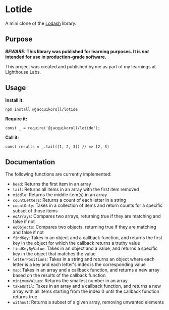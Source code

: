 # Lotide

A mini clone of the [Lodash](https://lodash.com) library.

## Purpose

**_BEWARE:_ This library was published for learning purposes. It is _not_ intended for use in production-grade software.**

This project was created and published by me as part of my learnings at Lighthouse Labs. 

## Usage

**Install it:**

`npm install @jacquikoroll/lotide`

**Require it:**

`const _ = require('@jacquikoroll/lotide');`

**Call it:**

`const results = _.tail([1, 2, 3]) // => [2, 3]`

## Documentation

The following functions are currently implemented:

* `head`: Returns the first item in an array
* `tail`: Returns all items in an array with the first item removed
* `middle`: Returns the middle item(s) in an array
* `countLetters`: Returns a count of each letter in a string
* `countOnly`: Takes in a collection of items and return counts for a specific subset of those items
* `eqArrays`: Compares two arrays, returning true if they are matching and false if not
* `eqObjects`: Compares two objects, returning true if they are matching and false if not
* `findKey`: Takes in an object and a callback function, and returns the first key in the object for which the callback returns a truthy value
* `findKeyByValue`: Takes in an object and a value, and returns a specific key in the object that matches the value
* `letterPositions`: Takes in a string and returns an object where each letter is a key and each letter's index is the corresponding value
* `map`: Takes in an array and a callback function, and returns a new array based on the results of the callback function
* `minimumValues`: Returns the smallest number in an array
* `takeUntil`: Takes in an array and a callback function, and returns a new array with all items starting from the index 0 until the callback function returns true
* `without`: Returns a subset of a given array, removing unwanted elements
